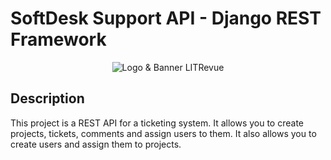 # SoftDesk Support API - Django REST Framework
<p align="center">
  <img src="https://user.oc-static.com/upload/2023/06/28/16879473703315_P10-02.png" alt="Logo & Banner LITRevue"/>
</p>

## Description
This project is a REST API for a ticketing system. It allows you to create projects, tickets, comments and assign users to them. It also allows you to create users and assign them to projects.

